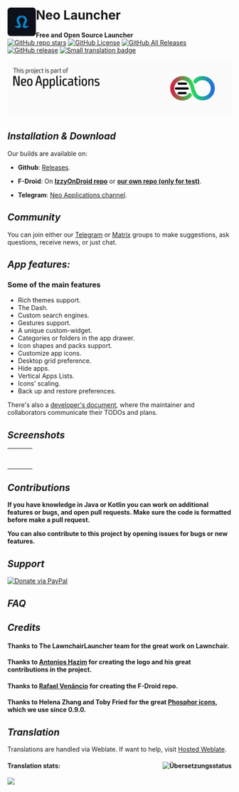 # Neo Launcher <img title="" src="./fastlane/metadata/android/en-US/images/icon.png" align="left" width="64">

**Free and Open Source Launcher**
<br/>
[![GitHub repo stars](https://img.shields.io/github/stars/NeoApplications/Neo-Launcher?style=flat)](https://github.com/NeoApplications/Neo-Launcher/stargazers)
[![GitHub License](https://img.shields.io/github/license/NeoApplications/Neo-Launcher)](https://github.com/NeoApplications/Neo-Launcher/blob/A-12/LICENSE)
[![GitHub All Releases](https://img.shields.io/github/downloads/NeoApplications/Neo-Launcher/total.svg)](https://github.com/NeoApplications/Neo-Launcher/releases/)
[![GitHub release](https://img.shields.io/github/v/release/NeoApplications/Neo-Launcher?display_name=tag)](https://github.com/NeoApplications/Neo-Launcher/releases/latest)
[![Small translation badge](https://hosted.weblate.org/widgets/omegalauncher/-/omegalauncher/svg-badge.svg)](https://hosted.weblate.org/engage/omegalauncher/?utm_source=widget)

![Neo Applications Banner](neo_banner.png)

## *Installation & Download*

Our builds are available on:

- **Github**: [Releases](https://github.com/NeoApplications/Neo-Launcher/releases).

- **F-Droid**: On **[IzzyOnDroid repo](https://apt.izzysoft.de/fdroid/repo?fingerprint=3BF0D6ABFEAE2F401707B6D966BE743BF0EEE49C2561B9BA39073711F628937A)** or **[our own repo (only for test)](https://raw.githubusercontent.com/nonaybay/newomega/master/fdroid/repo)**.

- **Telegram**: [Neo Applications channel](https://t.me/neo_applications).

## *Community*

You can join either our [Telegram](https://t.me/neo_launcher) or [Matrix](https://matrix.to/#/#neo-launcher:matrix.org) groups to make suggestions, ask questions, receive news, or just chat.

## *App features:*

### **Some of the main features**

- Rich themes support.
- The Dash.
- Custom search engines.
- Gestures support.
- A unique custom-widget.
- Categories or folders in the app drawer.
- Icon shapes and packs support.
- Customize app icons.
- Desktop grid preference.
- Hide apps.
- Vertical Apps Lists.
- Icons' scaling.
- Back up and restore preferences.

There's also a [developer's document](DEVDOC.md), where the maintainer and collaborators communicate
their TODOs and plans.

## *Screenshots*

<table>
    <tr>
        <td><img src="https://raw.githubusercontent.com/otakuhqz/Omega/omega-11/snapshots/omega1.jpg" alt="" width="256"></td>
        <td><img src="https://raw.githubusercontent.com/otakuhqz/Omega/master/snapshots/omega2.jpg" alt="" width="256"></td>
        <td><img src="https://raw.githubusercontent.com/otakuhqz/Omega/omega-11/snapshots/omega3.jpg" alt="" width="256"></td>
        <td><img src="https://raw.githubusercontent.com/otakuhqz/Omega/master/snapshots/omega4.jpg" alt="" width="256"></td>
    </tr>
    <tr>
        <td><img src="https://raw.githubusercontent.com/otakuhqz/Omega/omega-11/snapshots/omega5.jpg" alt="" width="256"></td>
        <td><img src="https://raw.githubusercontent.com/otakuhqz/Omega/master/snapshots/omega6.jpg" alt="" width="256"></td>
        <td><img src="https://raw.githubusercontent.com/otakuhqz/Omega/master/snapshots/omega7.jpg" alt="" width="256"></td>
        <td><img src="https://raw.githubusercontent.com/otakuhqz/Omega/master/snapshots/omega8.jpg" alt="" width="256"></td>
    </tr>
</table>

## *Contributions*

**If you have knowledge in Java or Kotlin you can work on additional features or bugs, and open pull requests. Make sure the code is formatted before make a pull request.**

**You can also contribute to this project by opening issues for bugs or new features.**

## *Support*

<a href="https://www.paypal.com/paypalme/saulhdev"><img src="https://img.shields.io/badge/Paypal-Donate-blue?style=for-the-badge&logo=paypal" alt="Donate via PayPal"/></a>

## *FAQ*

## *Credits*

#### Thanks to The LawnchairLauncher team for the great work on Lawnchair.

#### Thanks to <a href="https://github.com/machiav3lli">Antonios Hazim</a> for creating the logo and his great contributions in the project.

#### Thanks to <a href="https://github.com/nonaybay">Rafael Venâncio</a> for creating the F-Droid repo.

#### Thanks to Helena Zhang and Toby Fried for the great [Phosphor icons](https://phosphoricons.com), which we use since 0.9.0.

## *Translation*

Translations are handled via Weblate. If want to help, visit <a href="https://hosted.weblate.org/projects/omegalauncher">Hosted Weblate</a>.

#### **Translation stats:** [<img align="right" src="https://hosted.weblate.org/widgets/omegalauncher/-/287x66-white.png" alt="Übersetzungsstatus" />](https://hosted.weblate.org/engage/omegalauncher/?utm_source=widget)

<img src="https://hosted.weblate.org/widgets/omegalauncher/-/multi-red.svg" />
